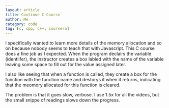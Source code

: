 ```yaml
--- 
layout: article
title: Continue C Course
author: Me
category: code
tag: [c, cpp, c++, coursera]
--- 
```

I specifically wanted to learn more details of the memory allocation and so on because nobody seems to teach that with Javascript. This C course does a fine job as I expected. When the program declairs the variable (identiifer), the instructor creates a box labled with the name of the variable leaving some space to fill out for the value assigned later. 

I also like seeing that when a function is called, they create a box for the function with the function name and destorys it when it returns, indicating that the meomory allocated for this function is cleared. 

The problem is that it goes slow, verbose. I use 1.5x for all the videos, but the small snippe of readings slows down the progress. 